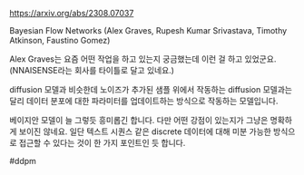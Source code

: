 https://arxiv.org/abs/2308.07037

Bayesian Flow Networks (Alex Graves, Rupesh Kumar Srivastava, Timothy Atkinson, Faustino Gomez)

Alex Graves는 요즘 어떤 작업을 하고 있는지 궁금했는데 이런 걸 하고 있었군요. (NNAISENSE라는 회사를 타이틀로 달고 있네요.)

diffusion 모델과 비슷한데 노이즈가 추가된 샘플 위에서 작동하는 diffusion 모델과는 달리 데이터 분포에 대한 파라미터를 업데이트하는 방식으로 작동하는 모델입니다.

베이지안 모델이 늘 그렇듯 흥미롭긴 합니다. 다만 어떤 강점이 있는지가 그냥은 명확하게 보이진 않네요. 일단 텍스트 시퀀스 같은 discrete 데이터에 대해 미분 가능한 방식으로 접근할 수 있다는 것이 한 가지 포인트인 듯 합니다.

#ddpm 